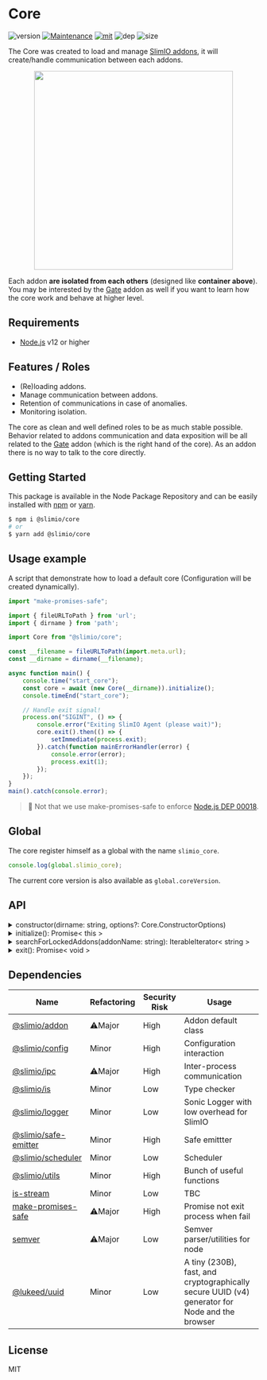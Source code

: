 # Core
![version](https://img.shields.io/badge/dynamic/json.svg?url=https://raw.githubusercontent.com/SlimIO/core/master/package.json&query=$.version&label=Version)
[![Maintenance](https://img.shields.io/badge/Maintained%3F-yes-green.svg)](https://github.com/SlimIO/core/commit-activity)
[![mit](https://img.shields.io/github/license/Naereen/StrapDown.js.svg)](https://github.com/SlimIO/core/blob/master/LICENSE)
![dep](https://img.shields.io/david/SlimIO/core)
![size](https://img.shields.io/github/languages/code-size/SlimIO/core)

The Core was created to load and manage [SlimIO addons](https://github.com/SlimIO/Addon), it will create/handle communication between each addons.

<p align="center">
    <img src="https://i.imgur.com/POLYji8.png" width="400">
</p>

Each addon **are isolated from each others** (designed like **container above**). You may be interested by the [Gate](https://github.com/SlimIO/Gate) addon as well if you want to learn how the core work and behave at higher level.

## Requirements
- [Node.js](https://nodejs.org/en/) v12 or higher

## Features / Roles
- (Re)loading addons.
- Manage communication between addons.
- Retention of communications in case of anomalies.
- Monitoring isolation.

The core as clean and well defined roles to be as much stable possible. Behavior related to addons communication and data exposition will be all related to the [Gate](https://github.com/SlimIO/Gate) addon (which is the right hand of the core). As an addon there is no way to talk to the core directly.

## Getting Started

This package is available in the Node Package Repository and can be easily installed with [npm](https://docs.npmjs.com/getting-started/what-is-npm) or [yarn](https://yarnpkg.com).

```bash
$ npm i @slimio/core
# or
$ yarn add @slimio/core
```

## Usage example
A script that demonstrate how to load a default core (Configuration will be created dynamically).

```js
import "make-promises-safe";

import { fileURLToPath } from 'url';
import { dirname } from 'path';

import Core from "@slimio/core";

const __filename = fileURLToPath(import.meta.url);
const __dirname = dirname(__filename);

async function main() {
    console.time("start_core");
    const core = await (new Core(__dirname)).initialize();
    console.timeEnd("start_core");

    // Handle exit signal!
    process.on("SIGINT", () => {
        console.error("Exiting SlimIO Agent (please wait)");
        core.exit().then(() => {
            setImmediate(process.exit);
        }).catch(function mainErrorHandler(error) {
            console.error(error);
            process.exit(1);
        });
    });
}
main().catch(console.error);
```

> 👀 Not that we use make-promises-safe to enforce [Node.js DEP 00018](https://nodejs.org/api/deprecations.html#deprecations_dep0018_unhandled_promise_rejections).

## Global
The core register himself as a global with the name `slimio_core`.

```js
console.log(global.slimio_core);
```

The current core version is also available as `global.coreVersion`.

## API

<details><summary>constructor(dirname: string, options?: Core.ConstructorOptions)</summary>
<br />

Create a new instance of Core Object. The argument `dirname` is the root directory where the core have to load his configuration and all addons.

The constructor take an optional options object which contain all options to configure the core Agent.
```ts
interface ConstructorOptions {
    silent?: boolean;
    autoReload?: number;
    toml?: boolean;
}
```
</details>

<details><summary>initialize(): Promise< this ></summary>
<br />

Initialize the Core (it will load configuration and addons). The loading of addons is lazy, so the response will be returned before the addons have had time to fully load.
</details>

<details><summary>searchForLockedAddons(addonName: string): IterableIterator< string ></summary>
<br />

Search locked addons for a given **addonName**.
</details>

<details><summary>exit(): Promise< void ></summary>
<br />

Stop the core and all affiliated ressources (addons, config etc..).

> Note: Think to exit the process with an iteration + 1 (with setImmediate).
</details>

## Dependencies

|Name|Refactoring|Security Risk|Usage|
|---|---|---|---|
|[@slimio/addon](https://github.com/SlimIO/Addon#readme)|⚠️Major|High|Addon default class|
|[@slimio/config](https://github.com/SlimIO/Config#readme)|Minor|High|Configuration interaction|
|[@slimio/ipc](https://github.com/SlimIO/ipc#readme)|⚠️Major|High|Inter-process communication|
|[@slimio/is](https://github.com/SlimIO/is#readme)|Minor|Low|Type checker|
|[@slimio/logger](https://github.com/SlimIO/logger)|Minor|Low|Sonic Logger with low overhead for SlimIO|
|[@slimio/safe-emitter](https://github.com/SlimIO/safeEmitter#readme)|Minor|High|Safe emittter|
|[@slimio/scheduler](https://github.com/SlimIO/Scheduler#readme)|Minor|Low|Scheduler|
|[@slimio/utils](https://github.com/SlimIO/Utils#readme)|Minor|High|Bunch of useful functions|
|[is-stream](https://github.com/sindresorhus/is-stream#readme)|Minor|Low|TBC|
|[make-promises-safe](https://github.com/mcollina/make-promises-safe#readme)|⚠️Major|High|Promise not exit process when fail|
|[semver](https://github.com/npm/node-semver)|⚠️Major|Low|Semver parser/utilities for node|
|[@lukeed/uuid](https://www.npmjs.com/package/@lukeed/uuid)|Minor|Low|A tiny (230B), fast, and cryptographically secure UUID (v4) generator for Node and the browser|

## License
MIT
